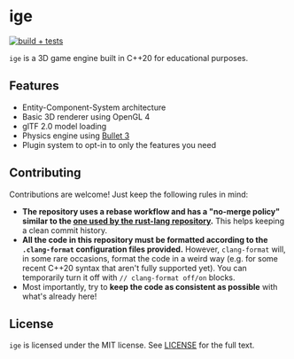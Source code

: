 # ige

[![build + tests](https://github.com/nasso/ige/actions/workflows/ci.yml/badge.svg)](https://github.com/nasso/ige/actions/workflows/ci.yml)

`ige` is a 3D game engine built in C++20 for educational purposes.

## Features

- Entity-Component-System architecture
- Basic 3D renderer using OpenGL 4
- glTF 2.0 model loading
- Physics engine using [Bullet 3](https://bulletphysics.org/)
- Plugin system to opt-in to only the features you need

## Contributing

Contributions are welcome! Just keep the following rules in mind:

- **The repository uses a rebase workflow and has a "no-merge policy" similar to
  the [one used by the rust-lang repository][rust-nmp].** This helps keeping a
  clean commit history.
- **All the code in this repository must be formatted according to the
  `.clang-format` configuration files provided.** However, `clang-format` will,
  in some rare occasions, format the code in a weird way (e.g. for some recent
  C++20 syntax that aren't fully supported yet). You can temporarily turn it off
  with `// clang-format off/on` blocks.
- Most importantly, try to **keep the code as consistent as possible** with
  what's already here!

[rust-nmp]: https://rustc-dev-guide.rust-lang.org/git.html#no-merge-policy

## License

`ige` is licensed under the MIT license. See [LICENSE] for the full text.

[license]: LICENSE
